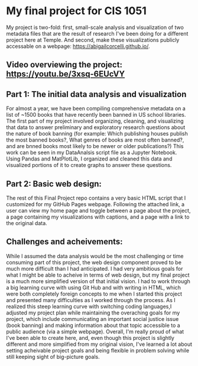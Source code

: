 # My final project for CIS 1051
My project is two-fold: first, small-scale analysis and visualization of two metadata files that are the result of research I've been doing for a different project here at Temple. And second, make these visualizations publicly accessable on a webpage: https://abigailcorcelli.github.io/. 

## Video overviewing the project: https://youtu.be/3xsq-6EUcVY

## Part 1: The initial data analysis and visualization
For almost a year, we have been compiling comprehensive metadata on a list of ~1500 books that have recently been banned in US school libraries. The first part of my project involved organizing, cleaning, and visualizing that data to answer preliminary and exploratory research questions about the nature of book banning (for example: Which publishing houses publish the most banned books?, What genres of books are most often banned?, and are bnned books most likely to be newer or older publications?) This work can be seen in my DataAnalsis script file as a Jupyter Notebook. Using Pandas and MatPlotLib, I organized and cleaned this data and visualized portions of it to create graphs to answer these questions.

## Part 2: Basic web design:
The rest of this Final Project repo contains a very basic HTML script that I customized for my GitHub Pages webpage. Following the attached link, a user can view my home page and toggle between a page about the project, a page containing my visualizations with captions, and a page with a link to the original data. 

## Challenges and acheivements:
While I assumed the data analysis would be the most challenging or time consuming part of this project, the web design component proved to be much more difficult than I had anticipated. I had very ambitious goals for what I might be able to acheive in terms of web design, but my final project is a much more simplified version of that initial vision. I had to work through a big learning curve with using Git Hub and with writing in HTML, which were both completely foreign concepts to me when I started this project and presented many difficulties as I worked through the process. As I realized this steep learning curve with switching coding languages,I adjusted my project plan while maintaining the overaching goals for my project, which include communicating an important social justice issue (book banning) and making information about that topic accessible to a public audience (via a simple webpage). Overall, I'm really proud of what I've been able to create here, and, even though this project is slightly different and more simplified from my original vision, I've learned a lot about setting acheivable project goals and being flexible in problem solving while still keeping sight of big-picture goals. 








